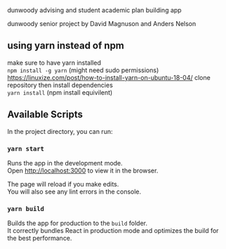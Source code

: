 dunwoody advising and student academic plan building app

dunwoody senior project by David Magnuson and Anders Nelson

## using yarn instead of npm
make sure to have yarn installed <br/>
`npm install -g yarn` (might need sudo permissions)<br/> https://linuxize.com/post/how-to-install-yarn-on-ubuntu-18-04/
clone repository then install dependencies<br/>
`yarn install` (npm install equivilent)

## Available Scripts

In the project directory, you can run:

### `yarn start`

Runs the app in the development mode.<br />
Open [http://localhost:3000](http://localhost:3000) to view it in the browser.

The page will reload if you make edits.<br />
You will also see any lint errors in the console.

### `yarn build`

Builds the app for production to the `build` folder.<br />
It correctly bundles React in production mode and optimizes the build for the best performance.

